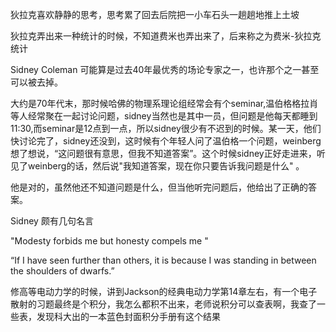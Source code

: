 狄拉克喜欢静静的思考，思考累了回去后院把一小车石头一趟趟地推上土坡

狄拉克弄出来一种统计的时候，不知道费米也弄出来了，后来称之为费米-狄拉克统计

Sidney Coleman  可能算是过去40年最优秀的场论专家之一，也许那个之一甚至可以被去掉。

大约是70年代末，那时候哈佛的物理系理论组经常会有个seminar,温伯格格拉肖等人经常聚在一起讨论问题，sidney当然也是其中一员，但问题是他每天都睡到11:30,而seminar是12点到一点，所以sidney很少有不迟到的时候。某一天，他们快讨论完了，sidney还没到，这时候有个年轻人问了温伯格一个问题，weinberg想了想说，“这问题很有意思，但我不知道答案”。这个时候sidney正好走进来，听见了weinberg的话，然后说"我知道答案，现在你只要告诉我问题是什么" 。

他是对的，虽然他还不知道问题是什么，但当他听完问题后，他给出了正确的答案。

Sidney 颇有几句名言

"Modesty forbids me but honesty compels me "

“If I have seen further than others, it is because I was standing in between the shoulders of dwarfs.”

修高等电动力学的时候，讲到Jackson的经典电动力学第14章左右，有一个电子散射的习题最终是个积分，我怎么都积不出来，老师说积分可以查表啊，我查了一些表，发现科大出的一本蓝色封面积分手册有这个结果
